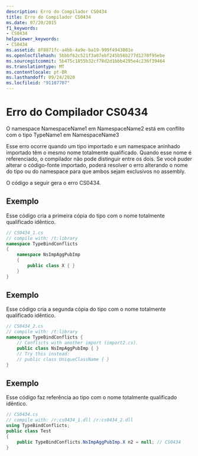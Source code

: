 ```yaml
---
description: Erro do Compilador CS0434
title: Erro do Compilador CS0434
ms.date: 07/20/2015
f1_keywords:
- CS0434
helpviewer_keywords:
- CS0434
ms.assetid: 8f8871fc-a4bb-4a9e-ba19-999f4943001e
ms.openlocfilehash: 5bbbf62c521f3a07ebf245b56b277d1270f95ebe
ms.sourcegitcommit: 5b475c1855b32cf78d2d1bbb4295e4c236f39464
ms.translationtype: MT
ms.contentlocale: pt-BR
ms.lasthandoff: 09/24/2020
ms.locfileid: "91187707"
---
```

# <a name="compiler-error-cs0434"></a>Erro do Compilador CS0434

O namespace NamespaceName1 em NamespaceName2 está em conflito com o tipo TypeName1 em NamespaceName3  
  
 Esse erro ocorre quando um tipo importado e um namespace aninhado importado têm o mesmo nome totalmente qualificado. Quando esse nome é referenciado, o compilador não pode distinguir entre os dois. Se você puder alterar o código-fonte importado, poderá resolver o erro alterando o nome do tipo ou do namespace para que ambos sejam exclusivos no assembly.  
  
 O código a seguir gera o erro CS0434.  
  
## <a name="example"></a>Exemplo  

 Esse código cria a primeira cópia do tipo com o nome totalmente qualificado idêntico.  
  
```csharp  
// CS0434_1.cs  
// compile with: /t:library  
namespace TypeBindConflicts
{  
    namespace NsImpAggPubImp
    {  
        public class X { }  
    }  
}  
```  
  
## <a name="example"></a>Exemplo  

 Esse código cria a segunda cópia do tipo com o nome totalmente qualificado idêntico.  
  
```csharp  
// CS0434_2.cs  
// compile with: /t:library  
namespace TypeBindConflicts {  
    // Conflicts with another import (import2.cs).  
    public class NsImpAggPubImp { }  
    // Try this instead:  
    // public class UniqueClassName { }  
}  
```  
  
## <a name="example"></a>Exemplo  

 Esse código faz referência ao tipo com o nome totalmente qualificado idêntico.  
  
```csharp  
// CS0434.cs  
// compile with: /r:cs0434_1.dll /r:cs0434_2.dll  
using TypeBindConflicts;  
public class Test
{  
    public TypeBindConflicts.NsImpAggPubImp.X n2 = null; // CS0434  
}  
```
